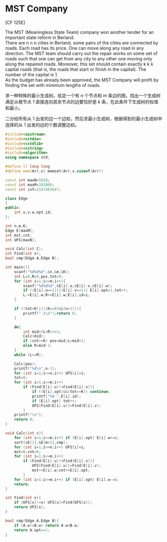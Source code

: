# MST Company
[CF 125E]

The MST (Meaningless State Team) company won another tender for an important state reform in Berland.  
There are n n n cities in Berland, some pairs of the cities are connected by roads. Each road has its price. One can move along any road in any direction. The MST team should carry out the repair works on some set of roads such that one can get from any city to any other one moving only along the repaired roads. Moreover, this set should contain exactly k k k capital roads (that is, the roads that start or finish in the capital). The number of the capital is 1.  
As the budget has already been approved, the MST Company will profit by finding the set with minimum lengths of roads.

求一种特殊的最小生成树。给定一个有 $n$ 个节点和 $m$ 条边的图，找出一个生成树满足从根节点 $1$ 直接连向其余节点的边要恰好是 $k$ 条，在此条件下生成树的权值和最小。

二分给所有从 $1$ 出发的边一个边权，然后求最小生成树，根据得到的最小生成树中选择的从 $1$ 出发的边的个数调整边权。

```cpp
#include<iostream>
#include<cstdio>
#include<cstdlib>
#include<cstring>
#include<algorithm>
using namespace std;

#define ll long long
#define mem(Arr,x) memset(Arr,x,sizeof(Arr))

const int maxN=5010;
const int maxM=101000;
const int inf=2147483647;

class Edge
{
public:
	int u,v,w,opt,id;
};

int n,m,K;
Edge E[maxM];
int mst,cnt;
int UFS[maxN];

void Calc(int C);
int Find(int x);
bool cmp(Edge A,Edge B);

int main(){
	scanf("%d%d%d",&n,&m,&K);
	int L=0,R=0,pos,tot=0;
	for (int i=1;i<=m;i++){
		scanf("%d%d%d",&E[i].u,&E[i].v,&E[i].w);
		if ((E[i].u==1)||(E[i].v==1)) E[i].opt=1,tot++;
		L-=E[i].w;R+=E[i].w;E[i].id=i;
	}

	if ((tot<K)||((K==0)&&(n>1))){
		printf("-1\n");return 0;
	}

	do{
		int mid=(L+R)>>1;
		Calc(mid);
		if (cnt>=K) pos=mid,L=mid+1;
		else R=mid-1;
	}
	while (L<=R);

	Calc(pos);
	printf("%d\n",n-1);
	for (int i=1;i<=n;i++) UFS[i]=i;
	tot=0;
	for (int i=1;i<=m;i++)
		if (Find(E[i].u)!=Find(E[i].v)){
			if ((E[i].opt)&&(tot==K)) continue;
			printf("%d ",E[i].id);
			if (E[i].opt) tot++;
			UFS[Find(E[i].u)]=Find(E[i].v);
		}
	printf("\n");
	return 0;
}

void Calc(int c){
	for (int i=1;i<=m;i++) if (E[i].opt) E[i].w+=c;
	sort(&E[1],&E[m+1],cmp);
	for (int i=1;i<=n;i++) UFS[i]=i;
	mst=0;cnt=0;
	for (int i=1;i<=m;i++)
		if (Find(E[i].u)!=Find(E[i].v)){
			UFS[Find(E[i].u)]=Find(E[i].v);
			mst+=E[i].w;cnt+=E[i].opt;
		}
	for (int i=1;i<=m;i++) if (E[i].opt) E[i].w-=c;
	return;
}

int Find(int x){
	if (UFS[x]!=x) UFS[x]=Find(UFS[x]);
	return UFS[x];
}

bool cmp(Edge A,Edge B){
	if (A.w!=B.w) return A.w<B.w;
	return A.opt==1;
}
```